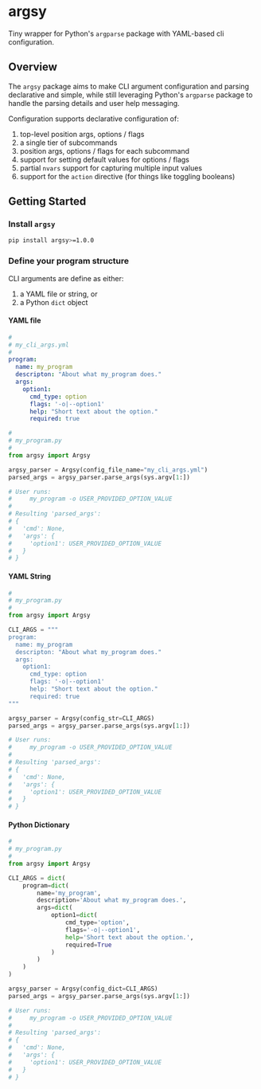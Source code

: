 # argsy 

Tiny wrapper for Python's `argparse` package with YAML-based cli configuration.

## Overview

The `argsy` package aims to make CLI argument configuration and parsing declarative and simple, while still leveraging Python's `argparse` package to handle the parsing details and user help messaging.

Configuration supports declarative configuration of:

1. top-level position args, options / flags
2. a single tier of subcommands
3. position args, options / flags for each subcommand
4. support for setting default values for options / flags
5. partial `nvars` support for capturing multiple input values
6. support for the `action` directive (for things like toggling booleans)

## Getting Started

### Install `argsy`

```sh
pip install argsy>=1.0.0
```

### Define your program structure

CLI arguments are define as either:

1. a YAML file or string, or
2. a Python `dict` object

#### YAML file
```yaml
#
# my_cli_args.yml
# 
program:
  name: my_program
  descripton: "About what my_program does."
  args:
    option1:
      cmd_type: option
      flags: '-o|--option1'
      help: "Short text about the option."
      required: true
```

```python
#
# my_program.py
# 
from argsy import Argsy

argsy_parser = Argsy(config_file_name="my_cli_args.yml")
parsed_args = argsy_parser.parse_args(sys.argv[1:])

# User runs: 
#     my_program -o USER_PROVIDED_OPTION_VALUE
# 
# Resulting 'parsed_args':
# {
#   'cmd': None, 
#   'args': {
#     'option1': USER_PROVIDED_OPTION_VALUE
#   }
# }
```


#### YAML String
```python
#
# my_program.py
# 
from argsy import Argsy

CLI_ARGS = """
program:
  name: my_program
  descripton: "About what my_program does."
  args:
    option1:
      cmd_type: option
      flags: '-o|--option1'
      help: "Short text about the option."
      required: true
"""

argsy_parser = Argsy(config_str=CLI_ARGS)
parsed_args = argsy_parser.parse_args(sys.argv[1:])

# User runs: 
#     my_program -o USER_PROVIDED_OPTION_VALUE
# 
# Resulting 'parsed_args':
# {
#   'cmd': None, 
#   'args': {
#     'option1': USER_PROVIDED_OPTION_VALUE
#   }
# }
```



#### Python Dictionary

```python
#
# my_program.py
# 
from argsy import Argsy

CLI_ARGS = dict(
    program=dict(
        name='my_program',
        description='About what my_program does.',
        args=dict(
            option1=dict(
                cmd_type='option',
                flags='-o|--option1',
                help='Short text about the option.',
                required=True
            )
        )
    )
)

argsy_parser = Argsy(config_dict=CLI_ARGS)
parsed_args = argsy_parser.parse_args(sys.argv[1:])

# User runs: 
#     my_program -o USER_PROVIDED_OPTION_VALUE
# 
# Resulting 'parsed_args':
# {
#   'cmd': None, 
#   'args': {
#     'option1': USER_PROVIDED_OPTION_VALUE
#   }
# }
```
